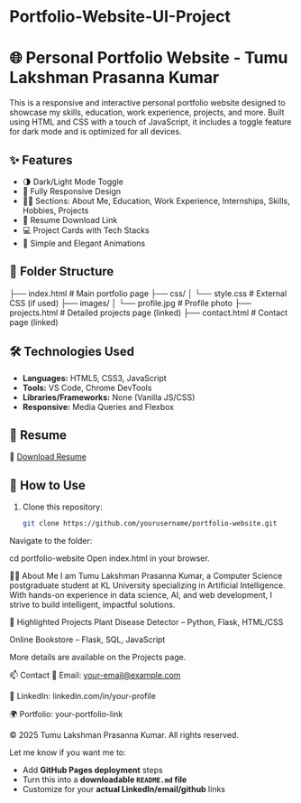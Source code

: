 # Portfolio-Website-UI-Project
# 🌐 Personal Portfolio Website - Tumu Lakshman Prasanna Kumar

This is a responsive and interactive personal portfolio website designed to showcase my skills, education, work experience, projects, and more. Built using HTML and CSS with a touch of JavaScript, it includes a toggle feature for dark mode and is optimized for all devices.

## ✨ Features

- 🌗 Dark/Light Mode Toggle
- 📱 Fully Responsive Design
- 🧑‍💼 Sections: About Me, Education, Work Experience, Internships, Skills, Hobbies, Projects
- 💾 Resume Download Link
- 💻 Project Cards with Tech Stacks
- 🎯 Simple and Elegant Animations

## 📁 Folder Structure

├── index.html # Main portfolio page
├── css/
│ └── style.css # External CSS (if used)
├── images/
│ └── profile.jpg # Profile photo
├── projects.html # Detailed projects page (linked)
├── contact.html # Contact page (linked)


## 🛠️ Technologies Used

- **Languages:** HTML5, CSS3, JavaScript
- **Tools:** VS Code, Chrome DevTools
- **Libraries/Frameworks:** None (Vanilla JS/CSS)
- **Responsive:** Media Queries and Flexbox

## 🧾 Resume

📄 [Download Resume](https://drive.google.com/file/d/1_ttJ5JSWzW2ZubEzupUXRwvL99H8-Ew8/view?usp=sharing)

## 🚀 How to Use

1. Clone this repository:
   ```bash
   git clone https://github.com/yourusername/portfolio-website.git
Navigate to the folder:

cd portfolio-website
Open index.html in your browser.

👨‍🎓 About Me
I am Tumu Lakshman Prasanna Kumar, a Computer Science postgraduate student at KL University specializing in Artificial Intelligence. With hands-on experience in data science, AI, and web development, I strive to build intelligent, impactful solutions.

📌 Highlighted Projects
Plant Disease Detector – Python, Flask, HTML/CSS

Online Bookstore – Flask, SQL, JavaScript

More details are available on the Projects page.

📫 Contact
📧 Email: your-email@example.com

🔗 LinkedIn: linkedin.com/in/your-profile

🌍 Portfolio: your-portfolio-link

© 2025 Tumu Lakshman Prasanna Kumar. All rights reserved.

Let me know if you want me to:
- Add **GitHub Pages deployment** steps
- Turn this into a **downloadable `README.md` file**
- Customize for your **actual LinkedIn/email/github** links

